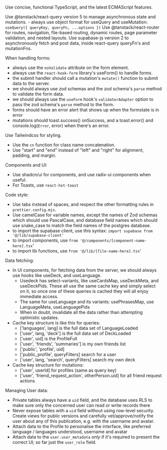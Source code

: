Use concise, functional TypeScript, and the latest ECMAScript features.

Use @tanstack/react-query version 5 to manage asynchronous state and mutations. - always use object format for useQuery and useMutation: `useQuery({ queryKey, queryFn, ...options })`
Use @tanstack/react-router for routes, navigation, file-based routing, dynamic routes, page parameter validation, and nested layouts.
Use supabase-js version 2 to asynchronously fetch and post data, inside react-query queryFn's and mutationFns.

When handling forms:

- always use the `noValidate` attribute on the form element.
- always use the `react-hook-form` library's useForm() to handle forms.
- the submit handler should call a mutation's `mutate()` function to submit data to the server.
- we should always use zod schemas and the zod schema's `parse` method to validate the form data.
- we should always use the `useForm` hook's `validatorAdapter` option to pass the zod schema's `parse` method to the form.
- forms should have an error alert that shows up when the formstate is in error
- mutations should toast.success() onSuccess, and a toast.error() and console.log(`Error`, error) when there's an error.

Use Tailwindcss for styling.

- Use the `cn` function for class name concatenation.
- Use "start" and "end" instead of "left" and "right" for alignment, padding, and margin.

Components and UI:

- Use shadcn/ui for components, and use radix-ui components when useful.
- For Toasts, use `react-hot-toast`

Code style:

- Use tabs instead of spaces, and respect the other formatting rules in `prettier.config.mjs`.
- Use camelCase for variable names, except the names of Zod schemas which should use PascalCase, and database field names which should
  use snake_case to match the field names of the postgres database.
- to import the supabase client, use this syntax: `import supabase from '@/lib/supabase-client'`
- to import components, use `from '@/components/[component-name-here].tsx`'
- to import lib functions, use `from '@/lib/[file-name-here].tsx`'

Data fetching:

- In UI components, for fetching data from the server, we should always use hooks like useDeck, and useLanguage.
  - Usedeck has select-variants, like useCardsMap, useDeckMeta, and useDeckPids. These all use the same cache key and simply select on it,
    so once one of these queries is cached they will all enjoy immediate access.
  - The same for useLanguage and its variants: usePhrasesMap, use LanguageMeta, useLanguagePids
  - When in doubt, invalidate all the data rather than attempting optimistic updates.
- Cache key structure is like this for queries:
  - ['languages', lang] is the full data set of LanguageLoaded
  - ['user', lang, 'deck'] is the full data set of DeckLoaded
  - ['user', uid] is the ProfileFull
  - ['user', 'friends', 'summaries'] is my own friends list
  - ['public', 'profile', uid]
  - ['public_profile', queryFilters] search for a user
  - ['user', lang, 'search', queryFilters] search my own deck
- Cache key structure for mutations:
  - ['user', userId] for profiles (same as query key)
  - ['user', 'friend_request_action', otherPerson.uid] for all friend request actions

Managing User data:

- Private tables always have a `uid` field, and the database uses RLS to make sure only the concerned user can read or write records there
- Never expose tables with a `uid` field without using row-level security. Create views for public versions and carefully vet/approve/notify
  the user about any of this publication, e.g. with the username and avatar.
- Attach data to the Profile to personalise the interface, like preferred language / languages understood, username and avatar
- Attach data to the `user.user_metadata` _only_ if it's required to present the correct UI; so far just the `user_role` field.
